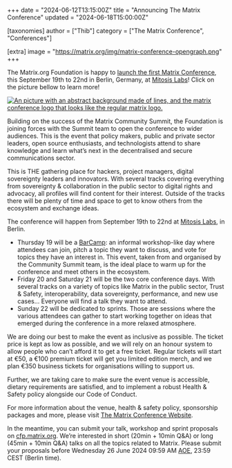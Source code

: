 +++
date = "2024-06-12T13:15:00Z"
title = "Announcing The Matrix Conference"
updated = "2024-06-18T15:00:00Z"

[taxonomies]
author = ["Thib"]
category = ["The Matrix Conference", "Conferences"]

[extra]
image = "https://matrix.org/img/matrix-conference-opengraph.png"
+++

The Matrix.org Foundation is happy to [launch the first Matrix Conference](https://2024.matrix.org), this September 19th to 22nd in Berlin, Germany, at [Mitosis Labs](https://mitosis.co/en/)! Click on the picture bellow to learn more!

<a style="display: block; max-width: 600px; margin-inline: auto;" href="https://2024.matrix.org">
 <img src="/img/matrix-conference-opengraph.png" alt="An picture with an abstract background made of lines, and the matrix conference logo that looks like the regular matrix logo.">
</a>

Building on the success of the Matrix Community Summit, the Foundation is joining forces with the Summit team to open the conference to wider audiences. This is the event that policy makers, public and private sector leaders, open source enthusiasts, and technologists attend to share knowledge and learn what’s next in the decentralised and secure communications sector.

This is THE gathering place for hackers, project managers, digital sovereignty leaders and innovators. With several tracks covering everything from sovereignty & collaboration in the public sector to digital rights and advocacy, all profiles will find content for their interest. Outside of the tracks there will be plenty of time and space to get to know others from the ecosystem and exchange ideas.

<!-- more -->

The conference will happen from September 19th to 22nd at [Mitosis Labs](https://mitosis.co/en/), in Berlin.

* Thursday 19 will be a [BarCamp](https://en.wikipedia.org/wiki/BarCamp): an informal workshop-like day where attendees can join, pitch a topic they want to discuss, and vote for topics they have an interest in. This event, taken from and organised by the Community Summit team, is the ideal place to warm up for the conference and meet others in the ecosystem.
* Friday 20 and Saturday 21 will be the two core conference days. With several tracks on a variety of topics like Matrix in the public sector, Trust & Safety, interoperability, data sovereignty, performance, and new use cases… Everyone will find a talk they want to attend.
* Sunday 22 will be dedicated to sprints. Those are sessions where the various attendees can gather to start working together on ideas that emerged during the conference in a more relaxed atmosphere.

We are doing our best to make the event as inclusive as possible. The ticket price is kept as low as possible, and we will rely on an honour system to allow people who can’t afford it to get a free ticket. Regular tickets will start at €50, a €100 premium ticket will get you limited edition merch, and we plan €350 business tickets for organisations willing to support us.

Further, we are taking care to make sure the event venue is accessible, dietary requirements are satisfied, and to implement a robust Health & Safety policy alongside our Code of Conduct.

For more information about the venue, health & safety policy, sponsorship packages and more, please visit [The Matrix Conference Website](https://2024.matrix.org).

In the meantime, you can submit your talk, workshop and sprint proposals on [cfp.matrix.org](https://cfp.matrix.org). We’re interested in short (20min + 10min Q&A) or long (45min + 10min Q&A) talks on all the topics related to Matrix. Please submit your proposals before Wednesday 26 June 2024 09:59 AM [AOE](https://en.wikipedia.org/wiki/Anywhere_on_Earth), 23:59 CEST (Berlin time).
